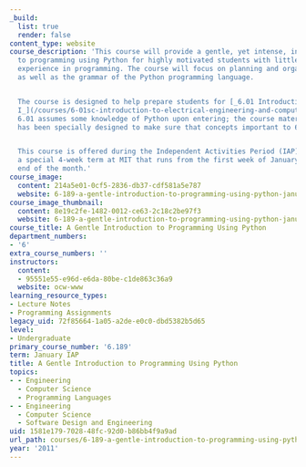```yaml
---
_build:
  list: true
  render: false
content_type: website
course_description: 'This course will provide a gentle, yet intense, introduction
  to programming using Python for highly motivated students with little or no prior
  experience in programming. The course will focus on planning and organizing programs,
  as well as the grammar of the Python programming language.


  The course is designed to help prepare students for [_6.01 Introduction to EECS
  I_](/courses/6-01sc-introduction-to-electrical-engineering-and-computer-science-i-spring-2011/).
  6.01 assumes some knowledge of Python upon entering; the course material for 6.189
  has been specially designed to make sure that concepts important to 6.01 are covered.


  This course is offered during the Independent Activities Period (IAP), which is
  a special 4-week term at MIT that runs from the first week of January until the
  end of the month.'
course_image:
  content: 214a5e01-0cf5-2836-db37-cdf581a5e787
  website: 6-189-a-gentle-introduction-to-programming-using-python-january-iap-2011
course_image_thumbnail:
  content: 8e19c2fe-1482-0012-ce63-2c18c2be97f3
  website: 6-189-a-gentle-introduction-to-programming-using-python-january-iap-2011
course_title: A Gentle Introduction to Programming Using Python
department_numbers:
- '6'
extra_course_numbers: ''
instructors:
  content:
  - 95551e55-e96d-e6da-80be-c1de863c36a9
  website: ocw-www
learning_resource_types:
- Lecture Notes
- Programming Assignments
legacy_uid: 72f85664-1a05-a2de-e0c0-dbd5382b5d65
level:
- Undergraduate
primary_course_number: '6.189'
term: January IAP
title: A Gentle Introduction to Programming Using Python
topics:
- - Engineering
  - Computer Science
  - Programming Languages
- - Engineering
  - Computer Science
  - Software Design and Engineering
uid: 1581e179-7028-48fc-92d0-b86bb4f9a9ad
url_path: courses/6-189-a-gentle-introduction-to-programming-using-python-january-iap-2011
year: '2011'
---
```

